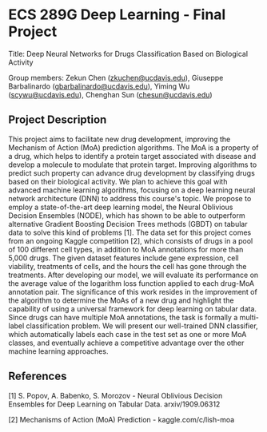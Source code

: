 
# ECS 289G Deep Learning - Final Project
Title: Deep Neural Networks for Drugs Classification Based on Biological Activity

Group members: Zekun Chen (zkuchen@ucdavis.edu), Giuseppe Barbalinardo (gbarbalinardo@ucdavis.edu), Yiming Wu (scywu@ucdavis.edu), Chenghan Sun (chesun@ucdavis.edu)

## Project Description

This project aims to facilitate new drug development, improving the Mechanism of Action (MoA) prediction algorithms. The MoA is a property of a drug, which helps to identify a protein target associated with disease and develop a molecule to modulate that protein target. Improving algorithms to predict such property can advance drug development by classifying drugs based on their biological activity.
We plan to achieve this goal with advanced machine learning algorithms, focusing on a deep learning neural network architecture (DNN) to address this course's topic. We propose to employ a state-of-the-art deep learning model, the Neural Oblivious Decision Ensembles (NODE), which has shown to be able to outperform alternative Gradient Boosting Decision Trees methods (GBDT) on tabular data to solve this kind of problems [1].
The data set for this project comes from an ongoing Kaggle competition [2], which consists of drugs in a pool of 100 different cell types, in addition to MoA annotations for more than 5,000 drugs. The given dataset features include gene expression, cell viability, treatments of cells, and the hours the cell has gone through the treatments. After developing our model, we will evaluate its performance on the average value of the logarithm loss function applied to each drug-MoA annotation pair.
The significance of this work resides in the improvement of the algorithm to determine the MoAs of a new drug and highlight the capability of using a universal framework for deep learning on tabular data.
Since drugs can have multiple MoA annotations, the task is formally a multi-label classification problem. We will present our well-trained DNN classifier, which automatically labels each case in the test set as one or more MoA classes, and eventually achieve a competitive advantage over the other machine learning approaches.

## References
[1] S. Popov, A. Babenko, S. Morozov - Neural Oblivious Decision Ensembles for Deep Learning on Tabular Data. arxiv/1909.06312

[2] Mechanisms of Action (MoA) Prediction - kaggle.com/c/lish-moa
    
